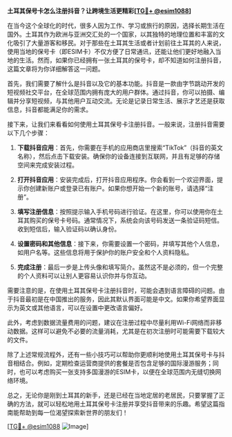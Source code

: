 **土耳其保号卡怎么注册抖音？让跨境生活更精彩[[TG💪+ @esim1088](https://t.me/s/esim1088)]**

在当今这个全球化的时代，很多人因为工作、学习或旅行的原因，选择长期生活在国外。土耳其作为欧洲与亚洲交汇处的一个国家，以其独特的地理位置和丰富的文化吸引了大量游客和移民。对于那些在土耳其生活或者计划前往土耳其的人来说，使用当地的保号卡（即ESIM卡）不仅方便了日常通讯，还能让他们更好地融入当地的生活。然而，如果你已经拥有一张土耳其的保号卡，却不知道如何注册抖音，这篇文章将为你详细解答这一问题。

首先，我们需要了解什么是抖音以及它的基本功能。抖音是一款由字节跳动开发的短视频社交平台，在全球范围内拥有庞大的用户群体。通过抖音，你可以拍摄、编辑并分享短视频，与其他用户互动交流。无论是记录日常生活、展示才艺还是获取信息，抖音都能满足你的需求。

接下来，让我们来看看如何使用土耳其保号卡注册抖音。一般来说，注册抖音需要以下几个步骤：

1. **下载抖音应用**：首先，你需要在手机的应用商店里搜索“TikTok”（抖音的英文名称），然后点击下载安装。确保你的设备连接到互联网，并且有足够的存储空间来完成安装过程。

2. **打开抖音应用**：安装完成后，打开抖音应用程序。你会看到一个欢迎界面，提示你创建新账户或登录已有账户。如果你想开始一个新的账号，请选择“注册”。

3. **填写注册信息**：按照提示输入手机号码进行验证。在这里，你可以使用你在土耳其购买的保号卡号码。通常情况下，系统会向该号码发送一条验证码短信。收到短信后，输入验证码以确认身份。

4. **设置密码和其他信息**：接下来，你需要设置一个密码，并填写其他个人信息，如用户名等。这些信息将用于保护你的账户安全和个人资料隐私。

5. **完成注册**：最后一步是上传头像和填写简介。虽然这不是必须的，但一个完整的个人资料可以让别人更容易认识你并与你互动。

需要注意的是，在使用土耳其保号卡注册抖音时，可能会遇到语言障碍的问题。由于抖音最初是在中国推出的服务，因此其默认界面可能是中文。如果你希望界面显示为英文或其他语言，可以在设置中更改语言偏好。

此外，考虑到数据流量费用的问题，建议在注册过程中尽量利用Wi-Fi网络而非移动数据。这样可以避免不必要的流量消耗，尤其是在初次注册时可能需要下载较大的文件。

除了上述常规流程外，还有一些小技巧可以帮助你更顺利地使用土耳其保号卡与抖音相结合。例如，定期检查运营商提供的套餐是否包含足够的国际漫游服务；同时，也可以考虑购买一张支持多国漫游的ESIM卡，以便在全球范围内无缝切换网络环境。

总之，无论你是刚到土耳其的新手，还是已经在当地定居的老居民，只要掌握了正确的方法，就可以轻松地用土耳其保号卡注册并享受抖音带来的乐趣。希望这篇指南能帮助到每一位渴望探索新世界的朋友们！

[[TG💪+ @esim1088](https://t.me/s/esim1088) ![Image](https://i.postimg.cc/4NQfJmqS/Snipaste-2025-05-13-00-14-12.png)]